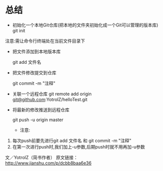 # 总结
- 初始化一个本地Git仓库(把本地的文件夹初始化成一个Git可以管理的版本库)
    git init

注意:需让命令行终端处在当前文件目录下

- 把文件添加到本地版本库

    git add 文件名

- 把文件修改提交到仓库

    git commit -m "注释"

- 关联一个远程仓库
    git remote add origin git@github.com:YotrolZ/helloTest.git

- 将最新的修改推送到远程仓库

    git push -u origin master

	- 注意:
1. 每次push前要先进行git add 文件名 和  git commit -m "注释"
2. 在第一次进行push时,我们加上-u参数,后期push时就不用再加-u参数

文／YotrolZ（简书作者）
原文链接：http://www.jianshu.com/p/dcbb8baa6e36